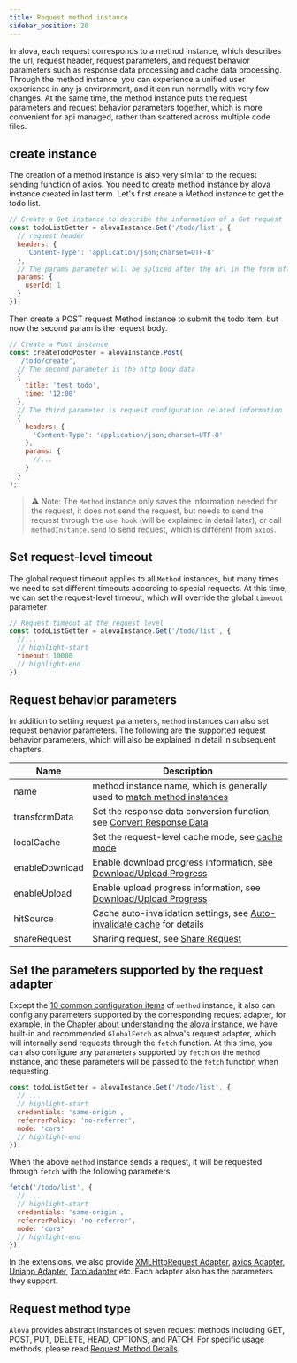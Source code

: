 ```yaml
---
title: Request method instance
sidebar_position: 20
---
```


In alova, each request corresponds to a method instance, which describes the url, request header, request parameters, and request behavior parameters such as response data processing and cache data processing. Through the method instance, you can experience a unified user experience in any js environment, and it can run normally with very few changes. At the same time, the method instance puts the request parameters and request behavior parameters together, which is more convenient for api managed, rather than scattered across multiple code files.

## create instance

The creation of a method instance is also very similar to the request sending function of axios. You need to create method instance by alova instance created in last term. Let's first create a Method instance to get the todo list.

```javascript
// Create a Get instance to describe the information of a Get request
const todoListGetter = alovaInstance.Get('/todo/list', {
  // request header
  headers: {
    'Content-Type': 'application/json;charset=UTF-8'
  },
  // The params parameter will be spliced after the url in the form of?
  params: {
    userId: 1
  }
});
```

Then create a POST request Method instance to submit the todo item, but now the second param is the request body.

```javascript
// Create a Post instance
const createTodoPoster = alovaInstance.Post(
  '/todo/create',
  // The second parameter is the http body data
  {
    title: 'test todo',
    time: '12:00'
  },
  // The third parameter is request configuration related information
  {
    headers: {
      'Content-Type': 'application/json;charset=UTF-8'
    },
    params: {
      //...
    }
  }
);
```

> ⚠️ Note: The `Method` instance only saves the information needed for the request, it does not send the request, but needs to send the request through the `use hook` (will be explained in detail later), or call `methodInstance.send` to send request, which is different from `axios`.

## Set request-level timeout

The global request timeout applies to all `Method` instances, but many times we need to set different timeouts according to special requests. At this time, we can set the request-level timeout, which will override the global `timeout` parameter

```javascript
// Request timeout at the request level
const todoListGetter = alovaInstance.Get('/todo/list', {
  //...
  // highlight-start
  timeout: 10000
  // highlight-end
});
```

## Request behavior parameters

In addition to setting request parameters, `method` instances can also set request behavior parameters. The following are the supported request behavior parameters, which will also be explained in detail in subsequent chapters.

| Name           | Description                                                                                                            |
| -------------- | ---------------------------------------------------------------------------------------------------------------------- |
| name           | method instance name, which is generally used to [match method instances](/tutorial/next-step/method-instance-matcher) |
| transformData  | Set the response data conversion function, see [Convert Response Data](/tutorial/learning/transform-response-data)     |
| localCache     | Set the request-level cache mode, see [cache mode](/tutorial/learning/response-cache)                                  |
| enableDownload | Enable download progress information, see [Download/Upload Progress](/tutorial/next-step/download-upload-progress)     |
| enableUpload   | Enable upload progress information, see [Download/Upload Progress](/tutorial/next-step/download-upload-progress)       |
| hitSource      | Cache auto-invalidation settings, see [Auto-invalidate cache](/tutorial/next-step/auto-invalidate-cache) for details   |
| shareRequest   | Sharing request, see [Share Request](/tutorial/next-step/share-request)                                                |

## Set the parameters supported by the request adapter

Except the [10 common configuration items](/tutorial/next-step/method-details) of `method` instance, it also can config any parameters supported by the corresponding request adapter, for example, in the [Chapter about understanding the alova instance](/tutorial/learning/alova-instance), we have built-in and recommended `GlobalFetch` as alova's request adapter, which will internally send requests through the `fetch` function. At this time, you can also configure any parameters supported by `fetch` on the `method` instance, and these parameters will be passed to the `fetch` function when requesting.

```javascript
const todoListGetter = alovaInstance.Get('/todo/list', {
  // ...
  // highlight-start
  credentials: 'same-origin',
  referrerPolicy: 'no-referrer',
  mode: 'cors'
  // highlight-end
});
```

When the above `method` instance sends a request, it will be requested through `fetch` with the following parameters.

```javascript
fetch('/todo/list', {
  // ...
  // highlight-start
  credentials: 'same-origin',
  referrerPolicy: 'no-referrer',
  mode: 'cors'
  // highlight-end
});
```

In the extensions, we also provide [XMLHttpRequest Adapter](/tutorial/extension/alova-adapter-xhr), [axios Adapter](/tutorial/extension/alova-adapter-axios), [Uniapp Adapter](/tutorial/extension/alova-adapter-uniapp), [Taro adapter](/tutorial/extension/alova-adapter-taro) etc. Each adapter also has the parameters they support.

## Request method type

`Alova` provides abstract instances of seven request methods including GET, POST, PUT, DELETE, HEAD, OPTIONS, and PATCH. For specific usage methods, please read [Request Method Details](../next-step/method-details).
